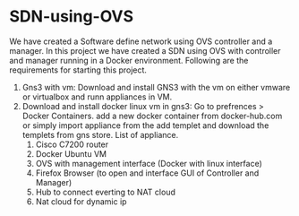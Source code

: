# SDN-using-OVS
We have created a Software define network using OVS controller and a manager.
In this project we have created a SDN using OVS with controller and manager running in a Docker environment.
Following are the requirements for starting this project.
1. Gns3 with vm:
    Download and install GNS3 with the vm on either vmware or virtualbox and runn appliances in VM.
2. Download and install docker linux vm in gns3:
    Go to prefrences > Docker Containers. add a new docker container from docker-hub.com or simply import appliance from the add templet and download the templets from gns store. 
    List of appliance.
     1. Cisco C7200 router
     2. Docker Ubuntu VM
     3. OVS with management interface (Docker with linux interface)
     4. Firefox Browser (to open and interface GUI of Controller and Manager)
     5. Hub to connect everting to NAT cloud
     6. Nat cloud for dynamic ip 
